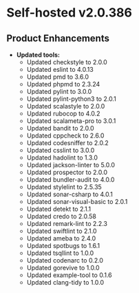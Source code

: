 # Self-hosted v2.0.386

## Product Enhancements

-   **Updated tools:**
    -   Updated checkstyle to 2.0.0
    -   Updated eslint to 4.0.13
    -   Updated pmd to 3.6.0
    -   Updated phpmd to 2.3.24
    -   Updated pylint to 3.0.0
    -   Updated pylint-python3 to 2.0.1
    -   Updated scalastyle to 2.0.0
    -   Updated rubocop to 4.0.2
    -   Updated scalameta-pro to 3.0.1
    -   Updated bandit to 2.0.0
    -   Updated cppcheck to 2.6.0
    -   Updated codesniffer to 2.0.2
    -   Updated csslint to 3.0.0
    -   Updated hadolint to 1.3.0
    -   Updated jackson-linter to 5.0.0
    -   Updated prospector to 2.0.0
    -   Updated bundler-audit to 4.0.0
    -   Updated stylelint to 2.5.35
    -   Updated sonar-csharp to 4.0.1
    -   Updated sonar-visual-basic to 2.0.1
    -   Updated detekt to 2.1.1
    -   Updated credo to 2.0.58
    -   Updated remark-lint to 2.2.3
    -   Updated swiftlint to 2.1.0
    -   Updated ameba to 2.4.0
    -   Updated spotbugs to 1.6.1
    -   Updated tsqllint to 1.0.0
    -   Updated codenarc to 0.2.0
    -   Updated gorevive to 1.0.0
    -   Updated example-tool to 0.1.6
    -   Updated clang-tidy to 1.0.0
